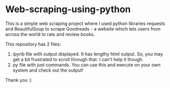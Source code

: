 # Web-scraping-using-python
This is a simple web scraping project where I used python libraries requests and BeautifulSoup to scrape Goodreads - a website which lets users 
from across the world to rate and review books.

This repository has 2 files:
1. ipynb file with output displayed. It has lengthy html output. So, you may get a bit frustrated to scroll through that. I can't help it though.
2. py file with just commands. You can use this and execute on your own system and check out the output!

Thank you :)
